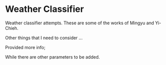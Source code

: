 # Weather Classifier
Weather classifier attempts.
These are some of the works of Mingyu and Yi-Chieh.

Other things that I need to consider ...

Provided more info;

While there are other parameters to be added.
